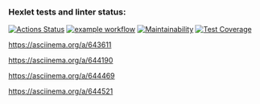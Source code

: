 ### Hexlet tests and linter status:
[![Actions Status](https://github.com/ViktorSitnikov97/java-project-71/actions/workflows/hexlet-check.yml/badge.svg)](https://github.com/ViktorSitnikov97/java-project-71/actions) [![example workflow](https://github.com/ViktorSitnikov97/java-project-71/actions/workflows/main.yml/badge.svg)](https://github.com/ViktorSitnikov97/java-project-71/actions)
[![Maintainability](https://api.codeclimate.com/v1/badges/e9575cc8fa04dbb25e5f/maintainability)](https://codeclimate.com/github/ViktorSitnikov97/java-project-71/maintainability) [![Test Coverage](https://api.codeclimate.com/v1/badges/e9575cc8fa04dbb25e5f/test_coverage)](https://codeclimate.com/github/ViktorSitnikov97/java-project-71/test_coverage)

https://asciinema.org/a/643611

https://asciinema.org/a/644190

https://asciinema.org/a/644469

https://asciinema.org/a/644521

